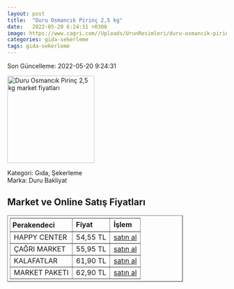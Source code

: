 ```yaml
---
layout: post
title:  "Duru Osmancık Pirinç 2,5 kg"
date:   2022-05-20 6:24:31 +0300
image: https://www.cagri.com//Uploads/UrunResimleri/duru-osmancik-pirinc-25-kg-d2f8.jpg
categories: gida-sekerleme
tags: gida-sekerleme
---
```


Son Güncelleme: 2022-05-20 9:24:31

<img src="https://www.cagri.com//Uploads/UrunResimleri/duru-osmancik-pirinc-25-kg-d2f8.jpg" width="200" alt="Duru Osmancık Pirinç 2,5 kg market fiyatları" />

Kategori: Gıda, Şekerleme
<br />
Marka: Duru Bakliyat

<h2>Market ve Online Satış Fiyatları</h2>

<table border="1" style="padding: 5px;width:80%;">
  <tr>
    <td style="padding: 5px;"><strong>Perakendeci</strong></td>
    <td><strong>Fiyat</strong></td>
    <td><strong>İşlem</strong></td>
  </tr>
  <tr>
              <td title="Happy Center">HAPPY CENTER</td>
              <td>54,55 TL</td>
              <td><a title="Happy Center" target="_blank" href="https://www.happycenter.com.tr/Duru_2500_Gr_Bkl_Pirinc_Osmancik_">satın al</a></td>
            </tr><tr>
              <td title="Çağrı Market">ÇAĞRI MARKET</td>
              <td>55,95 TL</td>
              <td><a title="Çağrı Market" target="_blank" href="https://www.cagri.com/duru-osmancik-pirinc-2.5-kg">satın al</a></td>
            </tr><tr>
              <td title="Kalafatlar">KALAFATLAR</td>
              <td>61,90 TL</td>
              <td><a title="Kalafatlar" target="_blank" href="https://www.kalafatlar.com/urun/duru-osmancik-pilavlik-pirinc-2-5-kg">satın al</a></td>
            </tr><tr>
              <td title="Market Paketi">MARKET PAKETI</td>
              <td>62,90 TL</td>
              <td><a title="Market Paketi" target="_blank" href="https://www.marketpaketi.com.tr/duru-bakliyat-osmancik-pilavlik-pirinc-25-kg-p-549399">satın al</a></td>
            </tr>
</table>
